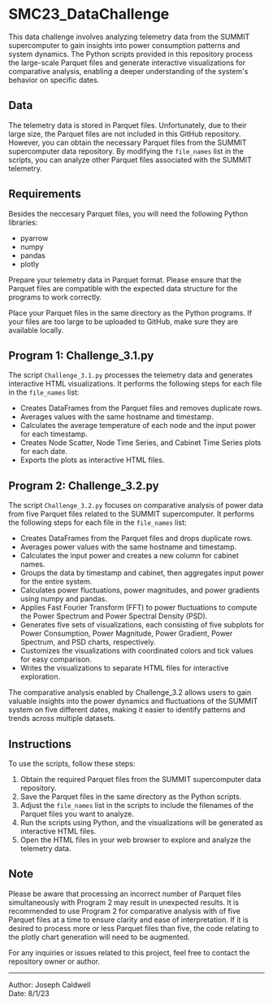 # SMC23_DataChallenge
This data challenge involves analyzing telemetry data from the SUMMIT supercomputer to gain insights into power consumption patterns and system dynamics. The Python scripts provided in this repository process the large-scale Parquet files and generate interactive visualizations for comparative analysis, enabling a deeper understanding of the system's behavior on specific dates.

## Data
The telemetry data is stored in Parquet files. Unfortunately, due to their large size, the Parquet files are not included in this GitHub repository. However, you can obtain the necessary Parquet files from the SUMMIT supercomputer data repository. By modifying the `file_names` list in the scripts, you can analyze other Parquet files associated with the SUMMIT telemetry.

## Requirements
Besides the neccesary Parquet files, you will need the following Python libraries:
- pyarrow
- numpy 
- pandas
- plotly

Prepare your telemetry data in Parquet format. Please ensure that the Parquet files are compatible with the expected data structure for the programs to work correctly.

Place your Parquet files in the same directory as the Python programs. If your files are too large to be uploaded to GitHub, make sure they are available locally.

## Program 1: Challenge_3.1.py
The script `Challenge_3.1.py` processes the telemetry data and generates interactive HTML visualizations. It performs the following steps for each file in the `file_names` list:
- Creates DataFrames from the Parquet files and removes duplicate rows.
- Averages values with the same hostname and timestamp.
- Calculates the average temperature of each node and the input power for each timestamp.
- Creates Node Scatter, Node Time Series, and Cabinet Time Series plots for each date.
- Exports the plots as interactive HTML files.


## Program 2: Challenge_3.2.py
The script `Challenge_3.2.py` focuses on comparative analysis of power data from five Parquet files related to the SUMMIT supercomputer. It performs the following steps for each file in the `file_names` list:
- Creates DataFrames from the Parquet files and drops duplicate rows.
- Averages power values with the same hostname and timestamp.
- Calculates the input power and creates a new column for cabinet names.
- Groups the data by timestamp and cabinet, then aggregates input power for the entire system.
- Calculates power fluctuations, power magnitudes, and power gradients using numpy and pandas.
- Applies Fast Fourier Transform (FFT) to power fluctuations to compute the Power Spectrum and Power Spectral Density (PSD).
- Generates five sets of visualizations, each consisting of five subplots for Power Consumption, Power Magnitude, Power Gradient, Power Spectrum, and PSD charts, respectively.
- Customizes the visualizations with coordinated colors and tick values for easy comparison.
- Writes the visualizations to separate HTML files for interactive exploration.

The comparative analysis enabled by Challenge_3.2 allows users to gain valuable insights into the power dynamics and fluctuations of the SUMMIT system on five different dates, making it easier to identify patterns and trends across multiple datasets. 

## Instructions
To use the scripts, follow these steps:
1. Obtain the required Parquet files from the SUMMIT supercomputer data repository.
2. Save the Parquet files in the same directory as the Python scripts.
3. Adjust the `file_names` list in the scripts to include the filenames of the Parquet files you want to analyze.
4. Run the scripts using Python, and the visualizations will be generated as interactive HTML files.
5. Open the HTML files in your web browser to explore and analyze the telemetry data.

## Note
Please be aware that processing an incorrect number of Parquet files simultaneously with Program 2 may result in unexpected results. It is recommended to use Program 2 for comparative analysis with of five Parquet files at a time to ensure clarity and ease of interpretation. If it is desired to process more or less Parquet files than five, the code relating to the plotly chart generation will need to be augmented. 

For any inquiries or issues related to this project, feel free to contact the repository owner or author.

---
Author: Joseph Caldwell  
Date: 8/1/23
